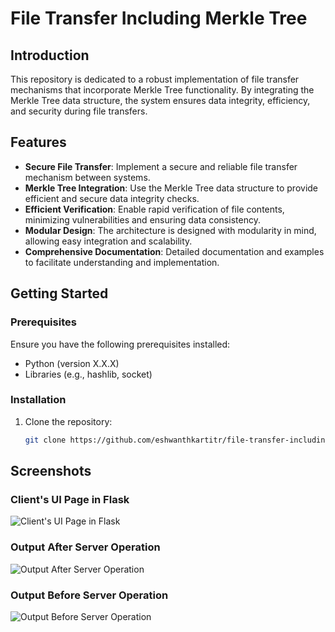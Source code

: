 # File Transfer Including Merkle Tree

## Introduction

This repository is dedicated to a robust implementation of file transfer mechanisms that incorporate Merkle Tree functionality. By integrating the Merkle Tree data structure, the system ensures data integrity, efficiency, and security during file transfers.

## Features

- **Secure File Transfer**: Implement a secure and reliable file transfer mechanism between systems.
- **Merkle Tree Integration**: Use the Merkle Tree data structure to provide efficient and secure data integrity checks.
- **Efficient Verification**: Enable rapid verification of file contents, minimizing vulnerabilities and ensuring data consistency.
- **Modular Design**: The architecture is designed with modularity in mind, allowing easy integration and scalability.
- **Comprehensive Documentation**: Detailed documentation and examples to facilitate understanding and implementation.

## Getting Started

### Prerequisites

Ensure you have the following prerequisites installed:

- Python (version X.X.X)
- Libraries (e.g., hashlib, socket)

### Installation

1. Clone the repository:

   ```bash
   git clone https://github.com/eshwanthkartitr/file-transfer-including-Merkle-tree.git

## Screenshots

### Client's UI Page in Flask

![Client's UI Page in Flask](./client-ui.png)

### Output After Server Operation

![Output After Server Operation](op-after-se.png)

### Output Before Server Operation

![Output Before Server Operation](op-bef-se.png)
